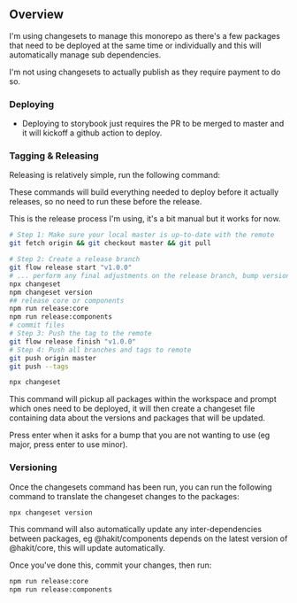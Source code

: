 ## Overview
I'm using changesets to manage this monorepo as there's a few packages that need to be deployed at the same time or individually and this will automatically manage sub dependencies.

I'm not using changesets to actually publish as they require payment to do so.

### Deploying
- Deploying to storybook just requires the PR to be merged to master and it will kickoff a github action to deploy.

### Tagging & Releasing

Releasing is relatively simple, run the following command:

These commands will build everything needed to deploy before it actually releases, so no need to run these before the release.

This is the release process I'm using, it's a bit manual but it works for now.
```bash
# Step 1: Make sure your local master is up-to-date with the remote
git fetch origin && git checkout master && git pull

# Step 2: Create a release branch
git flow release start "v1.0.0"
# ... perform any final adjustments on the release branch, bump version numbers, etc. ...
npx changeset
npm changeset version
## release core or components
npm run release:core
npm run release:components
# commit files
# Step 3: Push the tag to the remote
git flow release finish "v1.0.0"
# Step 4: Push all branches and tags to remote
git push origin master
git push --tags
```

```bash
npx changeset
```
This command will pickup all packages within the workspace and prompt which ones need to be deployed, it will then create a changeset file containing data about the versions and packages that will be updated.

Press enter when it asks for a bump that you are not wanting to use (eg major, press enter to use minor).

### Versioning
Once the changesets command has been run, you can run the following command to translate the changeset changes to the packages:
```bash
npx changeset version
```

This command will also automatically update any inter-dependencies between packages, eg @hakit/components depends on the latest version of @hakit/core, this will update automatically.

Once you've done this, commit your changes, then run:

```bash
npm run release:core
npm run release:components
```



